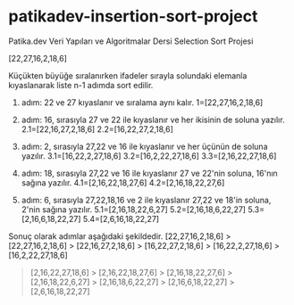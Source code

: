 # patikadev-insertion-sort-project
Patika.dev Veri Yapıları ve Algoritmalar Dersi Selection Sort Projesi

[22,27,16,2,18,6]

Küçükten büyüğe sıralanırken ifadeler sırayla solundaki elemanla kıyaslanarak liste n-1 adımda sort edilir.

1. adım: 22 ve 27 kıyaslanır ve sıralama aynı kalır.
1=[22,27,16,2,18,6]

2. adım: 16, sırasıyla 27 ve 22 ile kıyaslanır ve her ikisinin de soluna yazılır.
2.1=[22,16,27,2,18,6]
2.2=[16,22,27,2,18,6]

3. adım: 2, sırasıyla 27,22 ve 16 ile kıyaslanır ve her üçünün de soluna yazılır.
3.1=[16,22,2,27,18,6]
3.2=[16,2,22,27,18,6]
3.3=[2,16,22,27,18,6]

4. adım: 18, sırasıyla 27,22 ve 16 ile kıyaslanır 27 ve 22'nin soluna, 16'nın sağına yazılır.
4.1=[2,16,22,18,27,6]
4.2=[2,16,18,22,27,6]

5. adım: 6, sırasıyla 27,22,18,16 ve 2 ile kıyaslanır 27,22 ve 18'in soluna, 2'nin sağına yazılır.
5.1=[2,16,18,22,6,27]
5.2=[2,16,18,6,22,27]
5.3=[2,16,6,18,22,27]
5.4=[2,6,16,18,22,27]

Sonuç olarak adımlar aşağıdaki şekildedir.
[22,27,16,2,18,6] > [22,27,16,2,18,6] > [22,16,27,2,18,6] > [16,22,27,2,18,6] > [16,22,2,27,18,6] > [16,2,22,27,18,6] 
> [2,16,22,27,18,6] > [2,16,22,18,27,6] > [2,16,18,22,27,6] > [2,16,18,22,6,27] > [2,16,18,6,22,27] > [2,16,6,18,22,27] > [2,6,16,18,22,27]
